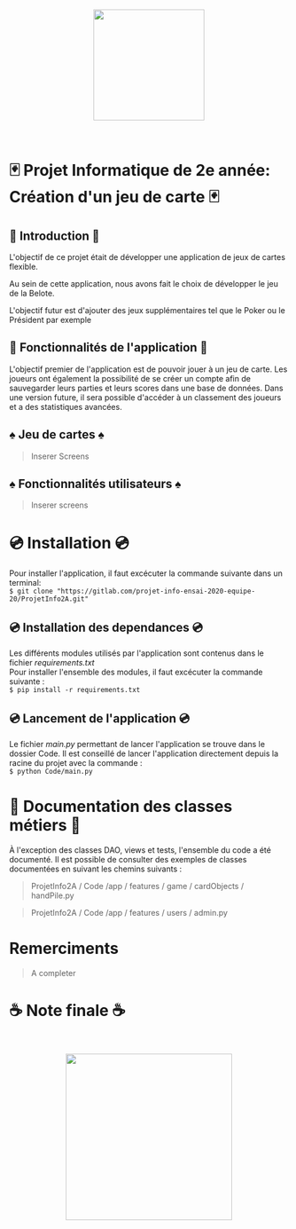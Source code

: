 <br />
<p align="center">
  <img width="200" src="https://gitlab.com/projet-info-ensai-2020-equipe-20/ProjetInfo2A/-/raw/master/graphics/1280px-Logo_ENSAI_2014.svg.png">
</p>
<br />

# 🃏 Projet Informatique de 2e année: Création d'un jeu de carte 🃏 


## 👾 Introduction 👾
L'objectif de ce projet était de développer une application de jeux de cartes flexible. 

Au sein de cette application, nous avons fait le choix de développer le jeu de la Belote. 

L'objectif futur est d'ajouter des jeux supplémentaires tel que le Poker ou le Président par exemple

## 👾 Fonctionnalités de l'application 👾
L'objectif premier de l'application est de pouvoir jouer à un jeu de carte. Les joueurs ont également la possibilité de se créer un compte afin de sauvegarder leurs parties et leurs scores dans une base de données. Dans une version future, il sera possible d'accéder à un classement des joueurs et a des statistiques avancées. 

## ♠️ Jeu de cartes ♠️
 > Inserer Screens

## ♠️ Fonctionnalités utilisateurs ♠️
 > Inserer screens 


# 💿 Installation 💿
Pour installer l'application, il faut excécuter la commande suivante dans un terminal:   
``` $ git clone "https://gitlab.com/projet-info-ensai-2020-equipe-20/ProjetInfo2A.git" ```

## 💿 Installation des dependances 💿
Les différents modules utilisés par l'application sont contenus dans le fichier *requirements.txt*  
Pour installer l'ensemble des modules, il faut excécuter la commande suivante :   
``` $ pip install -r requirements.txt ```
## 💿 Lancement de l'application 💿
Le fichier *main.py* permettant de lancer l'application se trouve dans le dossier Code. Il est conseillé de lancer l'application directement depuis la racine du projet avec la commande :   
``` $ python Code/main.py ```

# 📓 Documentation des classes métiers 📓
À l'exception des classes DAO, views et tests, l'ensemble du code a été documenté. Il est possible de consulter des exemples de classes documentées en suivant les chemins suivants :   
> ProjetInfo2A / Code /app / features / game / cardObjects / handPile.py

> ProjetInfo2A / Code /app / features / users / admin.py

# Remerciments 
> A completer

# ☕ Note finale ☕
<br />
<p align="center">
  <img width="300" src="https://gitlab.com/projet-info-ensai-2020-equipe-20/ProjetInfo2A/-/raw/master/graphics/coffee.gif">
</p>



